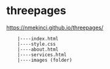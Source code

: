 # threepages
https://nmekinci.github.io/threepages/


        |----index.html  
        |----style.css   
        |----about.html  
        |----services.html 		
        |----images (folder)
